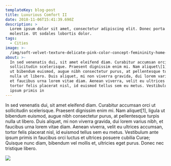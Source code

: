 ```yaml
---
templateKey: blog-post
title: Luxurious Comfort II
date: 2018-11-06T15:41:39.690Z
description: >
  Lorem ipsum dolor sit amet, consectetur adipiscing elit. Donec porta egestas
  molestie. Ut sodales lobortis dolor. 
tags:
  - Cities
image: >-
  /img/soft-velvet-texture-delicate-pink-color-concept-femininity-home-comfort-warmth-105987201.jpg
about: >-
  In sed venenatis dui, sit amet eleifend diam. Curabitur accumsan orci ut
  sollicitudin scelerisque. Praesent dignissim enim mi. Nam aliquet\[1], ligula
  ut bibendum euismod, augue nibh consectetur purus, at pellentesque turpis
  nulla ut libero. Duis aliquet, mi non viverra gravida, dui lorem varius nibh,
  et faucibus urna lorem vitae diam. Aenean viverra, velit eu ultrices accumsan,
  tortor felis placerat nisl, id euismod tellus sem eu metus. Vestibulum ante
  ipsum primis in
---
```

In sed venenatis dui, sit amet eleifend diam. Curabitur accumsan orci ut sollicitudin scelerisque. Praesent dignissim enim mi. Nam aliquet\[1], ligula ut bibendum euismod, augue nibh consectetur purus, at pellentesque turpis nulla ut libero. Duis aliquet, mi non viverra gravida, dui lorem varius nibh, et faucibus urna lorem vitae diam. Aenean viverra, velit eu ultrices accumsan, tortor felis placerat nisl, id euismod tellus sem eu metus. Vestibulum ante ipsum primis in faucibus orci luctus et ultrices posuere cubilia Curae; Quisque nunc diam, bibendum vel mollis et, ultricies eget purus. Donec nec tristique libero.

![](/img/soft-velvet-texture-delicate-pink-color-concept-femininity-home-comfort-warmth-105987201.jpg)
